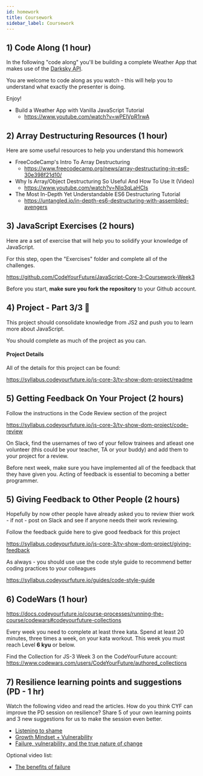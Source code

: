 ```yaml
---
id: homework
title: Coursework
sidebar_label: Coursework
---
```


<!--
## 1) Review Solutions for Last Weeks Coursework

Before starting this week, be sure to review the solutions for last weeks coursework

https://github.com/CodeYourFuture/JavaScript-Core-3-Coursework-Week2-Solution

Make sure you work out what you don't understand and spend some time considering how the code works.

In each of the folders you'll find a `solutions.md` file that will explain more of the solution to you. You should read each of them.

**Note**: This is a private repository. Please speak to your Teacher, Buddy or Class Coordinator to get access. You should ask them to invite your whole class.

-->

## 1) Code Along (1 hour)

In the following "code along" you'll be building a complete Weather App that makes use of the [Darksky API](https://darksky.net).

You are welcome to code along as you watch - this will help you to understand what exactly the presenter is doing.

Enjoy!

- Build a Weather App with Vanilla JavaScript Tutorial
  - https://www.youtube.com/watch?v=wPElVpR1rwA

## 2) Array Destructuring Resources (1 hour)

Here are some useful resources to help you understand this homework

- FreeCodeCamp's Intro To Array Destructuring
  - https://www.freecodecamp.org/news/array-destructuring-in-es6-30e398f21d10/
- Why Is Array/Object Destructuring So Useful And How To Use It (Video)
  - https://www.youtube.com/watch?v=NIq3qLaHCIs
- The Most In-Depth Yet Understandable ES6 Destructuring Tutorial
  - https://untangled.io/in-depth-es6-destructuring-with-assembled-avengers

## 3) JavaScript Exercises (2 hours)

Here are a set of exercise that will help you to solidify your knowledge of JavaScript.

For this step, open the "Exercises" folder and complete all of the challenges.

https://github.com/CodeYourFuture/JavaScript-Core-3-Coursework-Week3

Before you start, **make sure you fork the repository** to your Github account.

## 4) Project - Part 3/3 🔑

This project should consolidate knowledge from JS2 and push you to learn more about JavaScript.

You should complete as much of the project as you can.

#### Project Details

All of the details for this project can be found:

https://syllabus.codeyourfuture.io/js-core-3/tv-show-dom-project/readme

## 5) Getting Feedback On Your Project (2 hours)

Follow the instructions in the Code Review section of the project

https://syllabus.codeyourfuture.io/js-core-3/tv-show-dom-project/code-review

On Slack, find the usernames of two of your fellow trainees and atleast one volunteer (this could be your teacher, TA or your buddy) and add them to your project for a review.

Before next week, make sure you have implemented all of the feedback that they have given you. Acting of feedback is essential to becoming a better programmer.

## 5) Giving Feedback to Other People (2 hours)

Hopefully by now other people have already asked you to review thier work - if not - post on Slack and see if anyone needs their work reviewing.

Follow the feedback guide here to give good feedback for this project

https://syllabus.codeyourfuture.io/js-core-3/tv-show-dom-project/giving-feedback

As always - you should use use the code style guide to recommend better coding practices to your colleagues

https://syllabus.codeyourfuture.io/guides/code-style-guide

## 6) CodeWars (1 hour)
https://docs.codeyourfuture.io/course-processes/running-the-course/codewars#codeyourfuture-collections

Every week you need to complete at least three kata. Spend at least 20 minutes, three times a week, on your kata workout. This week you must reach Level **6 kyu** or below.

Find the Collection for JS-3 Week 3 on the CodeYourFuture account: https://www.codewars.com/users/CodeYourFuture/authored_collections

## 7) Resilience learning points and suggestions (PD - 1 hr)

Watch the following video and read the articles. How do you think CYF can improve the PD session on resilience? Share 5 of your own learning points and 3 new suggestions for us to make the session even better.

- [Listening to shame](https://www.ted.com/talks/brene_brown_listening_to_shame/comments)
- [Growth Mindset + Vulnerability](https://medium.com/teachers-on-fire/growth-mindset-vulnerability-c956512286)
- [Failure, vulnerability, and the true nature of change](https://www.impactinternational.com/blog/2022/09/failure-vulnerability-and-true-nature-change)

Optional video list:

- [The benefits of failure](https://www.ted.com/playlists/418/the_benefits_of_failure)


